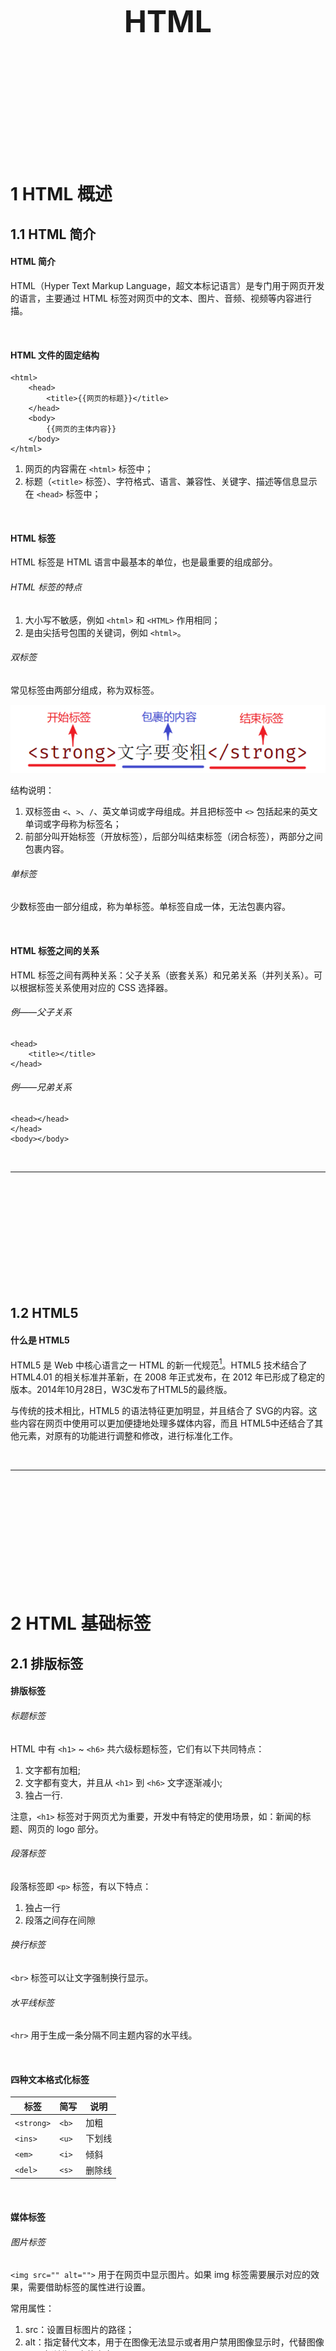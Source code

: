 <div STYLE="page-break-after: always;">
	<br>
    <br>
    <br>
    <br>
    <br>
    <br>
    <br>
    <br>
    <br>
    <br>
	<center><h3><font size="20px">
        HTML
    </font></h3></center>
	<br>
    <br>
    <br>
    <br>
    <br>
    <br>
    <br>
    <br>
    <br>
    <br>
</div>


# 1	HTML 概述

## 1.1	HTML 简介

#### HTML 简介

HTML（Hyper Text Markup Language，超文本标记语言）是专门用于网页开发的语言，主要通过 HTML 标签对网页中的文本、图片、音频、视频等内容进行描。

<br>

#### HTML 文件的固定结构

```
<html>
	<head>
		<title>{{网页的标题}}</title>
	</head>
	<body>
        {{网页的主体内容}}
    </body>
</html>
```

1. 网页的内容需在 `<html>` 标签中；
2. 标题（`<title>` 标签）、字符格式、语言、兼容性、关键字、描述等信息显示在 `<head>` 标签中；

<br>

#### HTML 标签

HTML 标签是 HTML 语言中最基本的单位，也是最重要的组成部分。

###### HTML 标签的特点

1. 大小写不敏感，例如 `<html>` 和 `<HTML>` 作用相同；
2. 是由尖括号包围的关键词，例如 `<html>`。

###### 双标签

常见标签由两部分组成，称为双标签。

![](img/HTML/1.1/1.jpg)

结构说明：

1. 双标签由 `<`、`>`、`/`、英文单词或字母组成。并且把标签中 `<>` 包括起来的英文单词或字母称为标签名；
2. 前部分叫开始标签（开放标签），后部分叫结束标签（闭合标签），两部分之间包裹内容。

###### 单标签

少数标签由一部分组成，称为单标签。单标签自成一体，无法包裹内容。

<br>

#### HTML 标签之间的关系

HTML 标签之间有两种关系：父子关系（嵌套关系）和兄弟关系（并列关系）。可以根据标签关系使用对应的 CSS 选择器。

###### 例——父子关系

```
<head>
	<title></title>
</head>
```

###### 例——兄弟关系

```
<head></head>
</head>
<body></body>
```

<br>

---

<div STYLE="page-break-after: always;"><br>
<br>
<br>
<br>
<br>
<br>
<br>
<br>
<br>
<br></div>

## 1.2	HTML5

#### 什么是 HTML5

HTML5 是 Web 中核心语言之一 HTML 的新一代规范[^1.2-1]。HTML5 技术结合了 HTML4.01 的相关标准并革新，在 2008 年正式发布，在 2012 年已形成了稳定的版本。2014年10月28日，W3C发布了HTML5的最终版。

与传统的技术相比，HTML5 的语法特征更加明显，并且结合了 SVG的内容。这些内容在网页中使用可以更加便捷地处理多媒体内容，而且 HTML5中还结合了其他元素，对原有的功能进行调整和修改，进行标准化工作。

<br>

---

[^1.2-1]: 当前是 2022 年。

<div STYLE="page-break-after: always;"><br>
<br>
<br>
<br>
<br>
<br>
<br>
<br>
<br>
<br></div>

# 2	HTML 基础标签

## 2.1	排版标签

#### 排版标签

###### 标题标签

HTML 中有 `<h1>` ~  `<h6>` 共六级标题标签，它们有以下共同特点：

1. 文字都有加粗;
2. 文字都有变大，并且从 `<h1>` 到 `<h6>` 文字逐渐减小;
3. 独占一行.

注意，`<h1>` 标签对于网页尤为重要，开发中有特定的使用场景，如：新闻的标题、网页的 logo 部分。

###### 段落标签

段落标签即 `<p>` 标签，有以下特点：

1. 独占一行
2. 段落之间存在间隙

###### 换行标签

`<br>` 标签可以让文字强制换行显示。

###### 水平线标签

`<hr>` 用于生成一条分隔不同主题内容的水平线。

<br>

#### 四种文本格式化标签

| 标签       | 简写  | 说明   |
| ---------- | ----- | ------ |
| `<strong>` | `<b>` | 加粗   |
| `<ins>`    | `<u>` | 下划线 |
| `<em>`     | `<i>` | 倾斜   |
| `<del>`    | `<s>` | 删除线 |

<br>

#### 媒体标签

###### 图片标签

`<img src="" alt="">` 用于在网页中显示图片。如果 img 标签需要展示对应的效果，需要借助标签的属性进行设置。

常用属性：

1. src：设置目标图片的路径；
2. alt：指定替代文本，用于在图像无法显示或者用户禁用图像显示时，代替图像显示在浏览器中的内容；
3. title：设置提示文本，提示文本是当鼠标悬停时才显示的文本。
4. width 和 height：用于设置宽度和高度，有多种单位。注意：
   1. 如果只设置 width 或 height 中的一个，图片会自动等比例缩放（此时图片不会变形）；
   2. 如果同时设置了 width 和 height，可能导致图片变形（width 和 height 的比例与图片比例不同）；

###### 音频标签

`<audio src="" controls/>` 用于在页面中插入音频。

常用属性：

1. src：音频的路径；
2. controls：显示播放的控件；
3. autoplay：自动播放（部分浏览器不支持）；
4. loop：循环播放。

注意，音频标签目前支持三种格式：MP3、Wav、Ogg。

###### 视频标签

`<video src="" controls/>` 用于在页面中插入视频。

常用属性：

1. src：视频的路径；
2. controls：显示播放的控件；
3. autoplay：自动播放（谷歌浏览器中需配合静音实现静音播放）；
4. loop：循环播放。

注意，视频标签目前支持三种格式：MP4 、WebM 、Ogg。

<br>

#### 链接标签

链接标签又称为  a 标签、超链接、锚链接。

###### 特点

1. 双标签，内部可以包裹内容；
2. a 标签默认文字有下划线 ；
3. a 标签从未点击过，默认文字显示蓝色；
4. a 标签点击过之后，文字显示为紫色（清除浏览器历史记录可恢复蓝色）。

###### 基本语法

```html
<a href="./目标网页.html">链接文字</a>
```

###### 属性

1. href：通过设置 href 属性指定需要跳转的页面；
2. target：设置目标网页的打开形式：
   1. _self：默认值，在当前窗口中跳转（覆盖原网页）
   2. _blank：在新窗口中跳转（保留原网页）

###### 特殊用法——空链接

a 标签的 href 属性如果设置为 #，例如 `<a href="#">空链接</a>`，则为空链接。

作用：

1. 点击之后回到网页顶部；
2. 开发中如果还不确定该链接最终的跳转位置，可以先用空链接占位。

###### 特殊用法——页内跳转（❗需要补充）

 <br>

#### 绝对路径和相对路径

HTML 通过路径加载资源，实现页面跳转，路径可分为：

1. 绝对路径
2. 相对路径

###### 绝对路径

指目录下的绝对位置，可直接到达目标位置，通常是从 **盘符** 开始的路径。

例：

1. 盘符开头：D:\day01\images\1.jpg
2. 完整的网络地址：https://www.itcast.cn/2018czgw/images/logo.gif。

###### 相对路径

从当前文件开始出发，到达目标文件的路径。

相对路径存在三种情况：

1. 同级目录中文件的相对路径：`目标文件名字`
2. 下级目录中文件的相对路径：`文件夹名/目标文件名字`
3. 上级目录中文件的相对路径：`../目标文件名字`

<br>

#### 📌title 属性

title 属性不仅仅可以用于图片标签，还可以用于其他标签。

<br>

---

<div STYLE="page-break-after: always;"><br>
<br>
<br>
<br>
<br>
<br>
<br>
<br>
<br>
<br></div>

## 2.2	HTML 列表标签

#### HTML 列表简介

在网页中按照行的方式，整齐展示关联性的内容，如：新闻列表、排行榜、账单等。

HTML 中的列表分为：

1. 无序列表
2. 有序列表
3. 自定义列表

<br>

#### 无序列表

在网页中表示一组无顺序（列表前是一个黑色圆点）的列表。

###### 语法

```html
<ui>
	<li>111111</li>
	<li>222222</li>
	<li>333333</li>
</ui>
```

- `<ui>`：表示无序列表的整体，用于包裹 `<li>` 标签。`<ui>` 标签中只允许包含 `<li>` 标签；
- `<li>`：表示无序列表的每一项，用于包含每一行的内容。`<li>` 标签可以包含任意内容。

<br>

#### 有序列表

在网页中表示一组有顺序之分（列表前是数字序号）的列表。

###### 语法

```
<ol>
	<li>一一一</li>
	<li>二二二</li>
	<li>三三三</li>
</ol>
```

<br>

#### 自定义列表

###### 语法

```
<dt>
	<dt>自定义列表示例</dt>
	<dd>一一一</dd>
	<dd>二二二</dd>
	<dd>三三三</dd>
</dt>
```

- `<dd>` 前会默认显示缩进效果。

###### 使用场景

网页的底部导航通常会使用自定义列表实现。

---

<div STYLE="page-break-after: always;"><br>
<br>
<br>
<br>
<br>
<br>
<br>
<br>
<br>
<br></div>

## 2.3	HTML 表格标签

#### HTML 表格简介

在网页中以行+列的单元格的方式整齐展示和数据，如：学生成绩表。

<br>

#### 基本语法

```html
<table>
	<tr>
		<td>第一行第一列</td>
		<td>第一行第二列</td>
		<td>第一行第三列</td>
	</tr>
	
	<tr>
		<td>第二行第一列</td>
		<td>第二行第二列</td>
		<td>第二行第三列</td>
	</tr>

	<tr>
		<td>第三行第一列</td>
		<td>第三行第二列</td>
		<td>第三行第三列</td>
	</tr>
</table>
```

![](img\HTML\2.3\1.png)

<br>

#### 常见相关属性

1. border：边框宽度；
2. width 和 height：表格宽度和高度。注意，可以对 `<table>`、`<tr>` 和 `<td>` 分别设置，但是使用时需要注意。

注意，实际开发时针对于样式效果推荐用 CSS 设置。

###### 例


```html
<table border="1px" width="400px" height="300px">
	<tr width="400px" height="100px">
		<td>第一行第一列</td>
		<td>第一行第二列</td>
		<td>第一行第三列</td>
	</tr>
	
	<tr>
		<td>第二行第一列</td>
		<td>第二行第二列</td>
		<td>第二行第三列</td>
	</tr>

	<tr>
		<td>第三行第一列</td>
		<td>第三行第二列</td>
		<td  width="200px" height="100px">第三行第三列</td>
	</tr>
</table>
```

![](img/HTML/2.3/2.png)

<br>

#### 表格标题

`<caption>` 标签用于给为表格添加整体大标题。

###### 例

```
<table>
	<caption>表格测试</caption>
	<tr>
		<td>第一行第一列</td>
		<td>第一行第二列</td>
		<td>第一行第三列</td>
	</tr>
	
	<tr>
		<td>第二行第一列</td>
		<td>第二行第二列</td>
		<td>第二行第三列</td>
	</tr>

	<tr>
		<td>第三行第一列</td>
		<td>第三行第二列</td>
		<td>第三行第三列</td>
	</tr>
</table>
```

![](img/HTML/2.3/3.png)

<br>

#### 表头单元格标签

`<th>` 标签表示一列小标题，通常用于表格第一行，默认内部文字加粗并居中显示。`<th>` 标签书写在第一行 `<tr>` 标签内部，替换 `<td>` 标签。

###### 语法

```
<table>
	<tr>
		<th>第一行第一列</th>
		<th>第一行第二列</th>
		<th>第一行第三列</th>
	</tr>
	
	<tr>
		<td>第二行第一列</td>
		<td>第二行第二列</td>
		<td>第二行第三列</td>
	</tr>

	<tr>
		<td>第三行第一列</td>
		<td>第三行第二列</td>
		<td>第三行第三列</td>
	</tr>
</table>
```

![](img/HTML/2.3/4.png)

<br>

#### 表格的结构标签v

表格结构标签写在 `<table>` 标签内部，用于包裹 <`tr>` 标签。有三种表格结构标签：

1. `<thead>`：表格头部；
2. `<tbody>`：表格主体；
3. `<tfoot>`：表格底部。

一般，表格的结构标签可以省略。

<br>

#### 合并单元格

将水平或垂直多个单元格合并成一个单元格。

###### 步骤

1. 明确合并哪几个单元格
2. 通过左上原则，确定保留谁删除谁：
   1. 上下合并：只保留最上的，删除其他
   2. 左右合并→只保留最左的，删除其他
3. 给保留的单元格设置：跨行合并（rowspan）或者跨列合并（colspan）。

###### 例

```
<table border="1px" width="400px" height="300px">
	<tr>
		<td rowspan="2">第一、二行第一列</td>
		<td>第一行第二列</td>
		<td>第一行第三列</td>
	</tr>
	
	<tr>
		<td>第二行第二列</td>
		<td>第二行第三列</td>
	</tr>

	<tr>
		<td>第三行第一列</td>
		<td colspan="2">第三行第二、三列</td>
	</tr>
</table>
```

![](img/HTML/2.3/5.png)

###### 注意

只有同一个结构标签中的单元格才能合并，不能跨结构标签合并（不能跨：thead、tbody、tfoot）。

<br>

---

<div STYLE="page-break-after: always;"><br>
<br>
<br>
<br>
<br>
<br>
<br>
<br>
<br>
<br></div>

## 2.4	表单标签

#### \<input>

`<input>` 标签用于在网页中显示收集用户信息。

###### type 属性

`<input>` 标签可以通过 type 属性的不同值，展示不同效果。

| type 属性值 | 说明                                                         |
| ----------- | ------------------------------------------------------------ |
| text        | 文本框，用于输入单行文本                                     |
| password    | 密码框，用于输入密码                                         |
| radio       | 单选框，用于多选一                                           |
| checkbox    | 多选框，用于多选多                                           |
| file        | 文件选择，用于选择需要上传的文件（实际上提交了文件的访问路径） |
| submit      | 提交按钮，用于提交                                           |
| reset       | 重置按钮，用于重置                                           |
| button      | 普通按钮，默认无功能，需要通过 js 添加功能。                 |

注意，type 的属性值不能拼错或者多加空格，否则相当于默认状态，即 text。

###### value 属性

用于绑定用户输入的内容。

###### name 属性

一般用于描述当前控件的作用。

###### placeholder 属性

占位符，可以用于文本框和密码框，用于提示用户输入内容的文本。

<br>

#### \<textarea>

提供可输入多行文本的表单（相当于可以多行输入的 `<input>` 标签）。

###### 常见属性

1. cols：规定了文本域内可见宽度
2. rows：规定了文本域内可见行数

###### 注意点

1. 右下角可以拖拽改变大小；
2. 实际开发时针对于样式效果推荐用 CSS 设置。

<br>

#### \<button>

按钮标签。

###### type 属性

| type 属性值 | 说明                                         |
| ----------- | -------------------------------------------- |
| button      | 普通按钮。默认无功能，需要通过 js 添加功能。 |
| submit      | 提交按钮。点击之后提交数据给后端服务器       |
| reset       | 重置按钮。点击之后恢复表单默认值。           |

注意，谷歌浏览器中 button 的 type 默认是 submit。

<br>

#### \<select>

提供多个选择项的下拉菜单表单控件。

###### 语法

```html
<select>
	<option>1</option>
	<option>2</option>
	<option>3</option>
</select>
```

![](img/HTML/2.4/1.png)

- `<select>`：下拉菜单的整体
- `<option>`：下拉菜单的每一项

###### selected 属性

下拉菜单的默认选中。

<br>

#### \<label>

通常和 `<input>`、`<textarea>` 或 `<select>` 一起使用，标明 `<input>` 等控件的作用。

如果 `<label>` 与 `<input>` 等标签进行了绑定，当用户点击 `\<label>` 标签中的文本时，浏览器就会自动将焦点转到和该标签相关联的控件上。这个功能在单选按钮和复选按钮上经常被使用，使用后，点击单选按钮或复选按钮的文本也可以选中。

<br>

---

<div STYLE="page-break-after: always;"><br>
<br>
<br>
<br>
<br>
<br>
<br>
<br>
<br>
<br></div>

## 2.5	语义化标签

#### 无语义的布局标签

实际开发网页时会大量频繁的使用到 `<div>` 和 `<span>` 这两个无语义的布局标签：

1. `<div>`：一行只显示一个（独占一行）；
2. `<span>`：一行可以显示多个。

<br>

#### 有语义的布局标签

在 HTML5 新版本中，推出了一些有语义的布局标签供开发者使用。

| 标签名  | 语义       |
| ------- | ---------- |
| header  | 网页头部   |
| nav     | 网页导航   |
| footer  | 网页底部   |
| aside   | 网页侧边栏 |
| section | 网页区块   |
| article | 网页文章   |

注意，以上标签的显示特点和 `<div>` 相同，但是比 `<div>` 多了不同的语义。

<br>

---

<div STYLE="page-break-after: always;"><br>
<br>
<br>
<br>
<br>
<br>
<br>
<br>
<br>
<br></div>

# 3	HTML 特性

## 3.1	字符实体

#### HTML 的空格合并现象

如果在html代码中同时并列出现多个空格、换行、缩进等，最终浏览器只会解析出一个空格。

<br>

#### 什么是字符实体

特殊符号往往不能在网页中直接输出，需要使用字符实体替代。

<br>

#### 字符实体的结构

```html
&【名称或编号】;
```

<br>

### 常见字符实体

| 显示结果 | 描述     | 实体名称           | 实体编号 |
| :------- | :------- | :----------------- | :------- |
|          | 空格     | \&nbsp;            | \&#160;  |
| <        | 小于号   | \&lt;              | \&#60;   |
| >        | 大于号   | \&gt;              | \&#62;   |
| &        | 和号     | \&amp;             | \&#38;   |
| "        | 引号     | \&quot;            | \&#34;   |
| '        | 撇号     | \&apos; (IE不支持) | \&#39;   |
| ￠       | 分       | \&cent;            | \&#162;  |
| £        | 镑       | \&pound;           | \&#163;  |
| ¥        | 日圆     | \&yen;             | \&#165;  |
| €        | 欧元     | \&euro;            | \&#8364; |
| §        | 小节     | \&sect;            | \&#167;  |
| ©        | 版权     | \&copy;            | \&#169;  |
| ®        | 注册商标 | \&reg;             | \&#174;  |
| ™        | 商标     | \&trade;           | \&#8482; |
| ×        | 乘号     | \&times;           | \&#215;  |
| ÷        | 除号     | \&divide;          | \&#247;  |

<br>

---

<div STYLE="page-break-after: always;"><br>
<br>
<br>
<br>
<br>
<br>
<br>
<br>
<br>
<br></div>

# 附录

##### 参考资料

1. 主要参考资料——[前端开发入门教程，web前端零基础html5 +css3+前端项目视频教程](https://www.bilibili.com/video/BV1Kg411T7t9/?p=2&spm_id_from=pageDriver&vd_source=87ed5edcdc8042ca0c34ee5bbeeda7b3) 发布于 2021/11/16；

<br>